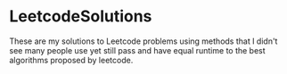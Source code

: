 # LeetcodeSolutions
These are my solutions to Leetcode problems using methods that I didn't see many people use yet still pass and have equal runtime to the best algorithms proposed by leetcode.
